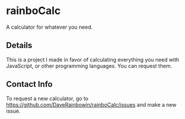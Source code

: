 # rainboCalc
A calculator for whatever you need.
## Details
This is a project I made in favor of calculating everything you need with JavaScript, or other programming languages. You can request them.
## Contact Info
To request a new calculator, go to https://github.com/DaveRainbowin/rainboCalc/issues and make a new issue.
